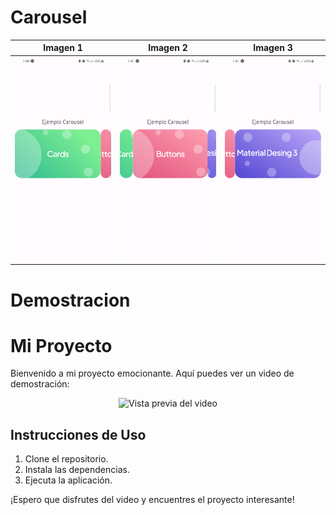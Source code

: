 # Carousel

| Imagen 1 | Imagen 2 | Imagen 3 |
| -------- | -------- | -------- | 
| ![Ejemplo de imagen](./capturas/1.png) | ![Ejemplo de imagen](./capturas/2.png) | ![Ejemplo de imagen](./capturas/3.png)

# Demostracion 


# Mi Proyecto

Bienvenido a mi proyecto emocionante. Aquí puedes ver un video de demostración:

<p align="center">
  <img src="./capturas/desmostracion.gif" alt="Vista previa del video" />
</p>

## Instrucciones de Uso

1. Clone el repositorio.
2. Instala las dependencias.
3. Ejecuta la aplicación.

¡Espero que disfrutes del video y encuentres el proyecto interesante!
